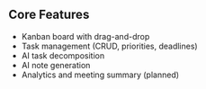 ## Core Features
- Kanban board with drag-and-drop
- Task management (CRUD, priorities, deadlines)
- AI task decomposition
- AI note generation
- Analytics and meeting summary (planned)
